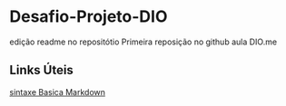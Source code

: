 # Desafio-Projeto-DIO
edição readme no repositótio
Primeira reposição no github aula DIO.me
## Links Úteis
[sintaxe Basica Markdown](https://www.dio.me/)
